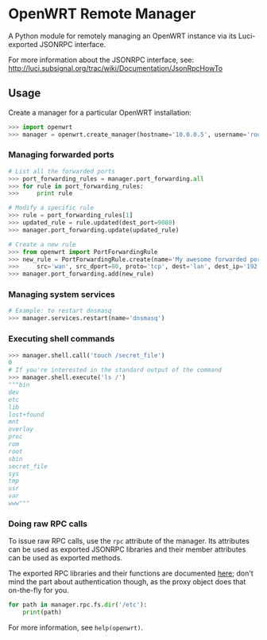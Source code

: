 # OpenWRT Remote Manager #

A Python module for remotely managing an OpenWRT instance via its Luci-exported JSONRPC interface.

For more information about the JSONRPC interface, see:
http://luci.subsignal.org/trac/wiki/Documentation/JsonRpcHowTo

## Usage ##

Create a manager for a particular OpenWRT installation:
```python
>>> import openwrt
>>> manager = openwrt.create_manager(hostname='10.0.0.5', username='root', password='root')
```

### Managing forwarded ports ###
```python
# List all the forwarded ports
>>> port_forwarding_rules = manager.port_forwarding.all
>>> for rule in port_forwarding_rules:
>>>     print rule

# Modify a specific rule
>>> rule = port_forwarding_rules[1]
>>> updated_rule = rule.updated(dest_port=9080)
>>> manager.port_forwarding.update(updated_rule)

# Create a new rule
>>> from openwrt import PortForwardingRule
>>> new_rule = PortForwardingRule.create(name='My awesome forwarded port',
>>>     src='wan', src_dport=80, proto='tcp', dest='lan', dest_ip='192.168.1.10')
>>> manager.port_forwarding.add(new_rule)
```

### Managing system services ###
```python
# Example: to restart dnsmasq
>>> manager.services.restart(name='dnsmasq')
```

### Executing shell commands ###
```python
>>> manager.shell.call('touch /secret_file')
0
# If you're interested in the standard output of the command
>>> manager.shell.execute('ls /')
"""bin
dev
etc
lib
lost+found
mnt
overlay
proc
rom
root
sbin
secret_file
sys
tmp
usr
var
www"""
```

### Doing raw RPC calls ###
To issue raw RPC calls, use the `rpc` attribute of the manager. Its attributes can be used as exported JSONRPC libraries and their member attributes can be used as exported methods.

The exported RPC libraries and their functions are documented [here](http://luci.subsignal.org/trac/wiki/Documentation/JsonRpcHowTo); don't mind the part about authentication though, as the proxy object does that on-the-fly for you.

```python
for path in manager.rpc.fs.dir('/etc'):
    print(path)
```

For more information, see `help(openwrt)`.
